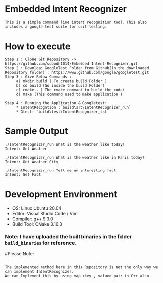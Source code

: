 # Embedded Intent Recognizer
```
This is a simple command line intent recognition tool. This also includes a google test suite for unit testing.
```

# How to execute
```
Step 1 : Clone Git Repository -> https://github.com/subodh1014/Embedded-Intent-Recognizer.git
Step 2 : Download GoogleTest Folder from Github(In the downloaded Repository folder) : https://www.github.com/google/googletest.git
Step 3 : Give Below Commands :
	 a) mkdir build ( To create build Folder )
	 b) cd build (Go inside the build Folder)
	 c) cmake.. ( The cmake command to build the code)
	 d) make (This command used to make application )
	
Step 4 : Running the Application & Googletest:
	 * IntentRecogntion :`build\src\IntentRecognizer_run`
	 * Gtest: `build\test\IntentRecognizer_tst`
```

# Sample Output
```
./IntentRecognizer_run What is the weather like today?
Intent: Get Weather

./IntentRecognizer_run What is the weather like in Paris today?
Intent: Get Weather City

./IntentRecognizer_run Tell me an interesting fact.
Intent: Get Fact

```

# Development Environment
* OS: Linux Ubuntu 20.04
* Editor: Visual Studio Code / Vim
* Compiler: g++ 9.3.0
* Build Tool: CMake 3.16.3

### Note: I have uploaded the built binaries in the folder `build_binaries` for reference.


#Please Note:
```

The implemented method here in this Repository is not the only way we can implement IntentRecognizer.
We can Implement this by using map <key , value> pair in C++ also.

```
